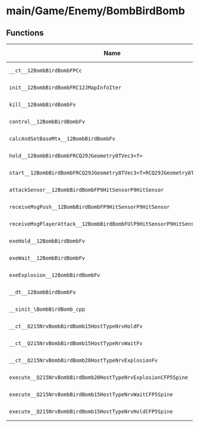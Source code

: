 # main/Game/Enemy/BombBirdBomb

## Functions

| Name | Address | Match % |
|------|---------|---------|
| `__ct__12BombBirdBombFPCc` | `0x800DCE08` | :x: (0.0%) |
| `init__12BombBirdBombFRC12JMapInfoIter` | `0x800DCE68` | :x: (0.0%) |
| `kill__12BombBirdBombFv` | `0x800DCFB4` | :x: (0.0%) |
| `control__12BombBirdBombFv` | `0x800DCFF0` | :x: (0.0%) |
| `calcAndSetBaseMtx__12BombBirdBombFv` | `0x800DD024` | :x: (0.0%) |
| `hold__12BombBirdBombFRCQ29JGeometry8TVec3<f>` | `0x800DD060` | :x: (0.0%) |
| `start__12BombBirdBombFRCQ29JGeometry8TVec3<f>RCQ29JGeometry8TVec3<f>` | `0x800DD0B4` | :x: (0.0%) |
| `attackSensor__12BombBirdBombFP9HitSensorP9HitSensor` | `0x800DD13C` | :x: (0.0%) |
| `receiveMsgPush__12BombBirdBombFP9HitSensorP9HitSensor` | `0x800DD218` | :x: (0.0%) |
| `receiveMsgPlayerAttack__12BombBirdBombFUlP9HitSensorP9HitSensor` | `0x800DD220` | :x: (0.0%) |
| `exeHold__12BombBirdBombFv` | `0x800DD228` | :x: (0.0%) |
| `exeWait__12BombBirdBombFv` | `0x800DD274` | :x: (0.0%) |
| `exeExplosion__12BombBirdBombFv` | `0x800DD3E4` | :x: (0.0%) |
| `__dt__12BombBirdBombFv` | `0x800DD4D8` | :x: (0.0%) |
| `__sinit_\BombBirdBomb_cpp` | `0x800DD534` | :x: (0.0%) |
| `__ct__Q215NrvBombBirdBomb15HostTypeNrvHoldFv` | `0x800DD568` | :x: (0.0%) |
| `__ct__Q215NrvBombBirdBomb15HostTypeNrvWaitFv` | `0x800DD578` | :x: (0.0%) |
| `__ct__Q215NrvBombBirdBomb20HostTypeNrvExplosionFv` | `0x800DD588` | :x: (0.0%) |
| `execute__Q215NrvBombBirdBomb20HostTypeNrvExplosionCFP5Spine` | `0x800DD598` | :x: (0.0%) |
| `execute__Q215NrvBombBirdBomb15HostTypeNrvWaitCFP5Spine` | `0x800DD5A0` | :x: (0.0%) |
| `execute__Q215NrvBombBirdBomb15HostTypeNrvHoldCFP5Spine` | `0x800DD5A8` | :x: (0.0%) |